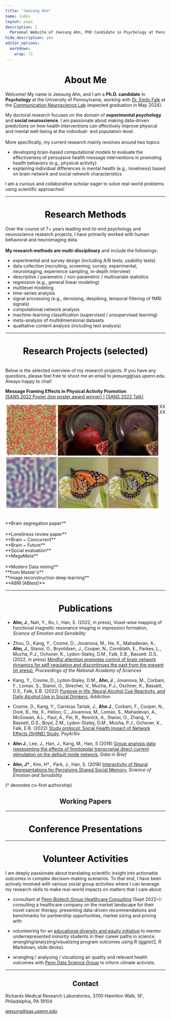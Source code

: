 ```yaml
---
title: "Jeesung Ahn"
name: index
layout: page
description: |
  Personal Website of Jeesung Ahn, PhD Candidate in Psychology at Penn.
hide_description: yes
editor_options: 
  markdown: 
    wrap: 72
---
```


<style type="text/css">
    .page-title {
        position: absolute;
        width: 1px;
        height: 1px;
        margin: -1px;
        border: 0;
        padding: 0;
        clip: rect(0 0 0 0);
        overflow: hidden;
    }
    
    h1, h2, h3 {
  text-align: center;
}

</style>
<h1 class="h1" style="color: rgb(0,0,0)" id="about"> About Me </h1>

Welcome! My name is Jeesung Ahn, and I am a **Ph.D. candidate** in **Psychology** at the University of Pennsylvania, working with [Dr. Emily Falk](https://www.asc.upenn.edu/people/faculty/emily-falk-phd) at the [Communication Neuroscience Lab](https://www.asc.upenn.edu/research/centers/communication-neuroscience-lab) (expected graduation in May 2024).

My doctoral research focuses on the domain of **experimental psychology** and **social neuroscience**. I am passionate about making data-driven predictions on how health interventions can effectively improve physical and mental well-being at the individual- and population-level.
<br>
<br>
More specifically, my current research mainly revolves around two topics: 
<br>
- developing brain-based computational models to evaluate the effectiveness of persuasive health message interventions in promoting health behaviors (e.g., physical activity) 
- explaining individual differences in mental health (e.g., loneliness) based on brain network and social network characteristics

I am a curious and collaborative scholar eager to solve real-world problems using scientific approaches!

---
<h1 class="h1" style="color: rgb(0,0,0)" id="methods summary"> Research Methods  </h1>

Over the course of 7+ years leading end-to-end psychology and neuroscience research projects, I have primarily worked with human behavioral and neuroimaging data. 
<br>
<br /> 
**My research methods are multi-disciplinary** and include the followings: 
- experimental and survey design (including A/B tests, usability tests)
- data collection (recruiting, screening, survey, experimental, neuroimaging, experience sampling, in-depth interview)
- descriptive / parametric / non-parametric / multivariate statistics
- regression (e.g., general linear modeling)
- multilevel modeling
- time-series analysis
- signal processing (e.g., denoising, despiking, temporal filtering of fMRI signals)
- computational network analysis
- machine-learning classification (supervised / unsupervised learning)
- meta-analysis of multidimensional datasets
- qualitative content analysis (including text analysis)

---
<h1 class="h1" style="color: rgb(0,0,0)" id="research"> Research Projects (selected) </h1>
<br>
Below is the selected overview of my research projects. If you have any questions, please feel free to shoot me an email to jeesung@sas.upenn.edu. Always happy to chat! 

**Message Framing Effects in Physical Activity Promotion** 
<br>
[\[SANS 2022 Poster (top poster award winner) \]](https://elifesciences.org/articles/71132)  [\[SANS 2022 Talk\]](https://www.youtube.com/watch?v=J9rV_aN-n38) <br>

<div class="row">
  <div class="column">
  <img class="proj-image" src="/assets/img/imageRecon.png" style="height: 100%; width: 100%; object-fit: contain">
  </div>

  <div class="column" markdown="1">
  XXXX.
  </div>
</div>

<br>
<br>
**Brain segregation paper**

<br>
<br>
**Loneliness review paper**

<br>
**Brain ~ Concurrent**

<br>
**Brain ~ Future**

<br>
**Social evaluation** 

<br>
**MegaMeta**


<br>
<br>
**Modern Data mining** 

<br>
**from Master's**

<br>
**image reconstruction deep learning**

<br>
**ABM (ABtest)**


---
<h1 class="h1" style="color: rgb(0,0,0)" id="publications"> Publications </h1>

- **Ahn, J**., Nah, Y., Ko, I., Han, S. (2022, in press), Voxel-wise mapping of functional magnetic resonance imaging in impression formation, *Science of Emotion and Sensibility*

- Zhou, D., Kang, Y., Cosme, D., Jovanova, M., He, X., Mahadevan, A., **Ahn, J**., Stanoi, O., Brynildsen, J., Cooper, N., Cornblath, E., Parkes, L., Mucha, P.J., Ochsner, K., Lydon-Staley, D.M., Falk, E.B., Bassett. D.S. (2022, in press) [Mindful attention promotes control of brain network dynamics for self-regulation and discontinues the past from the present (in press)](https://psyarxiv.com/u83my/), *Proceedings of the National Academy of Sciences*

- Kang, Y., Cosme, D., Lydon‐Staley, D.M., **Ahn, J**., Jovanova, M., Corbani, F., Lomax, S., Stanoi, O., Strecher, V., Mucha, P.J., Oschner, K., Bassett, D.S., Falk, E.B. (2022) [Purpose in life, Neural Alcohol Cue Reactivity, and Daily Alcohol Use in Social Drinkers](https://onlinelibrary.wiley.com/doi/pdf/10.1111/add.16012), *Addiction*

- Cosme, D., Kang, Y., Carreras Tartak, J., **Ahn J**., Corbani, F., Cooper, N., Doré, B., He, X., Helion, C., Jovanova, M., Lomax, S., Mahadevan, A., McGowan, A.L., Paul, A., Pei, R., Resnick, A., Stanoi, O., Zhang, Y., Bassett, D.S., Boyd, Z.M., Lydon-Staley, D.M., Mucha, P.J., Ochsner, K., Falk, E.B. (2022) [Study protocol: Social Health Impact of Network Effects (SHINE) Study](https://psyarxiv.com/cj2nx/), *PsyArXiv*

- **Ahn J**., Lee, J., Han, J., Kang, M., Han, S (2018) [Group analysis data representing the effects of frontopolar transcranial direct current stimulation on the default mode network](https://www.sciencedirect.com/science/article/pii/S2352340918310163), *Data in Brief* 

- **Ahn, J†**., Kim, H†., Park, J., Han, S. (2018) [Interactivity of Neural Representations for Perceiving Shared Social Memory](https://koreascience.kr/article/JAKO201836262560035.pdf), *Science of Emotion and Sensibility*

(† deonotes co-first authorship)

<h2 class="h2"> Working Papers </h2>

---
<h1 class="h1" style="color: rgb(0,0,0)" id="presentations"> Conference Presentations </h1>


---
<h1 class="h1" style="color: rgb(0,0,0)" id="activities"> Volunteer Activities </h1>

I am deeply passionate about translating scientific insight into actionable outcomes in complex decision-making scenarios. To that end, I have been actively involved with various social group activities where I can leverage my research skills to make real-world impacts on matters that I care about: 

- consultant at [Penn Biotech Group Healthcare Consulting](https://pennbiotechgroup.org/) (Sept 2022~):<br /> 
consulting a healthcare company on the market landscape for their novel cancer therapy. 
presenting data-driven recommendations and benchmarks for
partnership opportunities, market sizing and pricing with 

- volunteering for an [educational diversity and equity initiative](https://web.sas.upenn.edu/dive/) to mentor underrepresented
minority students in their career paths in science. wrangling/analyzing/visualizing program outcomes using R (ggplot2, R
Markdown, slide decks). 

- wrangling / analyzing / visualizing air quality and relevant health outcomes with [Penn Data Science Group](https://penndsg.com/) to inform climate activists.

------------------------------------------------------------------------

<h2 class="h1" style="color: rgb(0,0,0)" id="contact-me"> Contact </h2>

Richards Medical Research Laboratories, 3700 Hamilton Walk, 5F,
Philadelphia, PA 19104

<p class="home-element">

jeesung@sas.upenn.edu

</p>

<style type="text/css">
  .body-social > ul {
    display: inline-block;
    list-style-type: none;
    margin-bottom: 0;
    overflow: hidden;
    padding: 0;
  }

  .body-social > ul > li {
    float: left;

    /* padding-left: 5px; */
    padding-right: 10px;

    /* display: inline-block; */
  }

  .body-social > ul > li > a {
    display: inline;
    text-align: center;
    font-size: 0.95rem;
    font-weight: 600;
    /*width: 3rem;*/
    /*height: 4rem;*/
    padding: 4px;

    /* line-height: 3rem; */

    text-decoration: none;
    border-width: 1px;
    border-style: solid;
    border-radius: 5px;
    transition: background-color 250ms, color 250ms, text-decoration-color 250ms, border-color 250ms;

    /* border-bottom: none; */
  }

  .body-social > ul > li > a:not(.btn):not(.no-hover) {
    border-color: var(--accent-color);
  }

  .body-social > ul > li > a:hover {
    color: white;
    background-color: var(--accent-color);
    border-radius: 5px;
    padding: 4px;
    transition: background-color 250ms, color 250ms, text-decoration-color 250ms, border-color 250ms;
  }

  .row {
    display: flex;
  }

  .column {
    flex: 50%;
  }

  img.proj-image {
    display: block;
    margin-right: auto;
    padding-right: 20px;
  }
</style>

